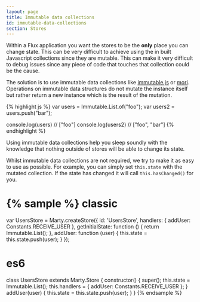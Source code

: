 ```yaml
---
layout: page
title: Immutable data collections
id: immutable-data-collections
section: Stores
---
```


Within a Flux application you want the stores to be the **only** place you can change state. This can be very difficult to achieve using the in built Javascript collections since they are mutable. This can make it very difficult to debug issues since any piece of code that touches that collection could be the cause.

The solution is to use immutable data collections like [immutable.js](http://facebook.github.io/immutable-js/) or [mori](http://swannodette.github.io/mori/). Operations on immutable data structures do not mutate the instance itself but rather return a new instance which is the result of the mutation.

{% highlight js %}
var users = Immutable.List.of("foo");
var users2 = users.push("bar");

console.log(users) // ["foo"]
console.log(users2) // ["foo", "bar"]
{% endhighlight %}

Using immutable data collections help you sleep soundly with the knowledge that nothing outside of stores will be able to change its state.

Whilst immutable data collections are not required, we try to make it as easy to use as possible. For example, you can simply set ``this.state`` with the mutated collection. If the state has changed it will call ``this.hasChanged()`` for you.

{% sample %}
classic
=======
var UsersStore = Marty.createStore({
  id: 'UsersStore',
  handlers: {
    addUser: Constants.RECEIVE_USER
  },
  getInitialState: function () {
    return Immutable.List();
  },
  addUser: function (user) {
    this.state = this.state.push(user);
  }
});

es6
===
class UsersStore extends Marty.Store {
  constructor() {
    super();
    this.state = Immutable.List();
    this.handlers = {
      addUser: Constants.RECEIVE_USER
    };
  }
  addUser(user) {
    this.state = this.state.push(user);
  }
}
{% endsample %}

